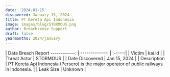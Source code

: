```yaml
---
date: '2024-01-15'
discovered: January 15, 2024
title: PT Kereta Api Indonesia
image: images/blog/STORMOUS.png
author: Breachsense Support
draft: false
yearmonths: 2024/january
---
```



| Data Breach Report
------------:     |:-------------:    | :-----:|
| Victim      | kai.id      | 
| Threat Actor      | STORMOUS      | 
| Date Discovered      | Jan 15, 2024      | 
| Description      | PT Kereta Api Indonesia (Persero) is the major operator of public railways in Indonesia.      | 
| Leak Size      | Unknown      | 

